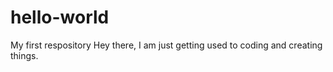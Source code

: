 # hello-world
My first respository 
Hey there, I am just getting used to coding and creating things. 
